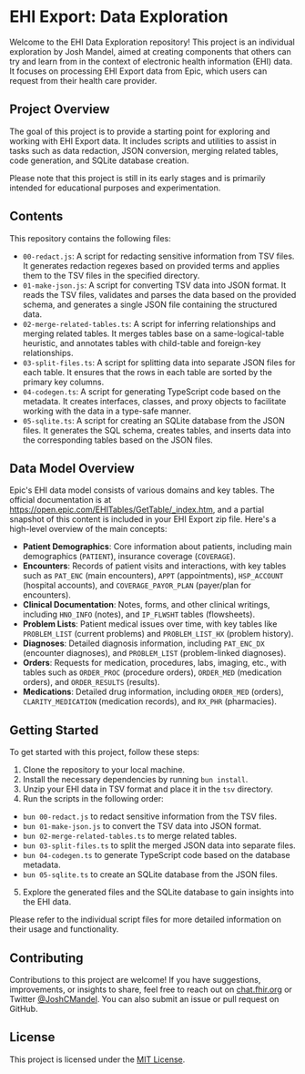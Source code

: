 # EHI Export: Data Exploration

Welcome to the EHI Data Exploration repository! This project is an individual exploration by Josh Mandel, aimed at creating components that others can try and learn from in the context of electronic health information (EHI) data. It focuses on processing EHI Export data from Epic, which users can request from their health care provider.

## Project Overview

The goal of this project is to provide a starting point for exploring and working with EHI Export data. It includes scripts and utilities to assist in tasks such as data redaction, JSON conversion, merging related tables, code generation, and SQLite database creation.

Please note that this project is still in its early stages and is primarily intended for educational purposes and experimentation.

## Contents

This repository contains the following files:

- `00-redact.js`: A script for redacting sensitive information from TSV files. It generates redaction regexes based on provided terms and applies them to the TSV files in the specified directory.
- `01-make-json.js`: A script for converting TSV data into JSON format. It reads the TSV files, validates and parses the data based on the provided schema, and generates a single JSON file containing the structured data.
- `02-merge-related-tables.ts`: A script for inferring relationships and merging related tables. It merges tables base on a same-logical-table heuristic, and annotates tables with child-table and foreign-key relationships.
- `03-split-files.ts`: A script for splitting data into separate JSON files for each table. It ensures that the rows in each table are sorted by the primary key columns.
- `04-codegen.ts`: A script for generating TypeScript code based on the metadata. It creates interfaces, classes, and proxy objects to facilitate working with the data in a type-safe manner.
- `05-sqlite.ts`: A script for creating an SQLite database from the JSON files. It generates the SQL schema, creates tables, and inserts data into the corresponding tables based on the JSON files.

## Data Model Overview

Epic's EHI data model consists of various domains and key tables. The official documentation is at https://open.epic.com/EHITables/GetTable/_index.htm, and a partial snapshot of this content is included in your EHI Export zip file. Here's a high-level overview of the main concepts:

- **Patient Demographics**: Core information about patients, including main demographics (`PATIENT`), insurance coverage (`COVERAGE`).
- **Encounters**: Records of patient visits and interactions, with key tables such as `PAT_ENC` (main encounters), `APPT` (appointments), `HSP_ACCOUNT` (hospital accounts), and `COVERAGE_PAYOR_PLAN` (payer/plan for encounters).
- **Clinical Documentation**: Notes, forms, and other clinical writings, including `HNO_INFO` (notes), and `IP_FLWSHT` tables (flowsheets).
- **Problem Lists**: Patient medical issues over time, with key tables like `PROBLEM_LIST` (current problems) and `PROBLEM_LIST_HX` (problem history).
- **Diagnoses**: Detailed diagnosis information, including `PAT_ENC_DX` (encounter diagnoses), and `PROBLEM_LIST` (problem-linked diagnoses).
- **Orders**: Requests for medication, procedures, labs, imaging, etc., with tables such as `ORDER_PROC` (procedure orders), `ORDER_MED` (medication orders), and `ORDER_RESULTS` (results).
- **Medications**: Detailed drug information, including `ORDER_MED` (orders), `CLARITY_MEDICATION` (medication records), and `RX_PHR` (pharmacies).


## Getting Started

To get started with this project, follow these steps:

1. Clone the repository to your local machine.
2. Install the necessary dependencies by running `bun install`.
3. Unzip your EHI data in TSV format and place it in the `tsv` directory.
4. Run the scripts in the following order:
  - `bun 00-redact.js` to redact sensitive information from the TSV files.
  - `bun 01-make-json.js` to convert the TSV data into JSON format.
  - `bun 02-merge-related-tables.ts` to merge related tables.
  - `bun 03-split-files.ts` to split the merged JSON data into separate files.
  - `bun 04-codegen.ts` to generate TypeScript code based on the database metadata.
  - `bun 05-sqlite.ts` to create an SQLite database from the JSON files.
5. Explore the generated files and the SQLite database to gain insights into the EHI data.

Please refer to the individual script files for more detailed information on their usage and functionality.

## Contributing

Contributions to this project are welcome! If you have suggestions, improvements, or insights to share, feel free to reach out on [chat.fhir.org](https://chat.fhir.org) or Twitter [@JoshCMandel](https://twitter.com/JoshCMandel). You can also submit an issue or pull request on GitHub.

## License

This project is licensed under the [MIT License](LICENSE).
